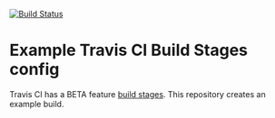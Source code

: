 [![Build Status](https://travis-ci.org/jahredhope/test-travis-ci.svg?branch=master)](https://travis-ci.org/jahredhope/test-travis-ci)

# Example Travis CI Build Stages config

Travis CI has a BETA feature [build stages](https://docs.travis-ci.com/user/build-stages/).
This repository creates an example build.
